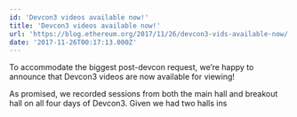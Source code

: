 ```yaml
---
id: 'Devcon3 videos available now!'
title: 'Devcon3 videos available now!'
url: 'https://blog.ethereum.org/2017/11/26/devcon3-vids-available-now/'
date: '2017-11-26T00:17:13.000Z'
---
```

To accommodate the biggest post-devcon request, we’re happy to announce that Devcon3 videos are now available for viewing!

As promised, we recorded sessions from both the main hall and breakout hall on all four days of Devcon3. Given we had two halls ins